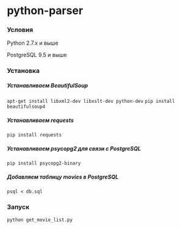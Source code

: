 # python-parser

### Условия
Python 2.7.x и выше

PostgreSQL 9.5 и выше

### Установка
##### Устанавливаем BeautifulSoup

`apt-get install libxml2-dev libxslt-dev python-dev`
`pip install beautifulsoup4`

##### Устанавливаем requests
`pip install requests`
##### Устанавливаем psycopg2 для связи с PostgreSQL
`pip install psycopg2-binary`

##### Добавляем таблицу movies в PostgreSQL
`psql < db.sql`

### Запуск
`python get_movie_list.py`
